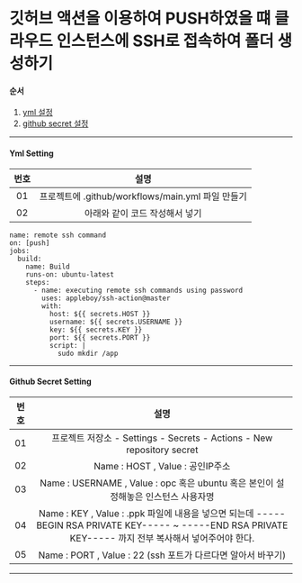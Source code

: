 # 깃허브 액션을 이용하여 PUSH하였을 떄 클라우드 인스턴스에 SSH로 접속하여 폴더 생성하기

#### 순서
1. [yml 설정](#yml-setting)
2. [github secret 설정](#github-secret-setting)

---

#### Yml Setting
|번호|설명|
|:---:|:---:|
|01|프로젝트에 .github/workflows/main.yml 파일 만들기|
|02|아래와 같이 코드 작성해서 넣기

```
name: remote ssh command
on: [push]
jobs:
  build:
    name: Build
    runs-on: ubuntu-latest
    steps:
      - name: executing remote ssh commands using password
        uses: appleboy/ssh-action@master
        with:
          host: ${{ secrets.HOST }}
          username: ${{ secrets.USERNAME }}
          key: ${{ secrets.KEY }}
          port: ${{ secrets.PORT }}
          script: |
            sudo mkdir /app      
```
---
#### Github Secret Setting
|번호|설명|
|:---:|:---:|
|01|프로젝트 저장소 - Settings - Secrets - Actions - New repository secret
|02|Name : HOST , Value : 공인IP주소
|03|Name : USERNAME , Value : opc 혹은 ubuntu 혹은 본인이 설정해놓은 인스턴스 사용자명
|04|Name : KEY , Value : .ppk 파일에 내용을 넣으면 되는데 -----BEGIN RSA PRIVATE KEY----- ~ -----END RSA PRIVATE KEY----- 까지 전부 복사해서 넣어주어야 한다.
|05|Name : PORT , Value : 22 (ssh 포트가 다르다면 알아서 바꾸기)

---
